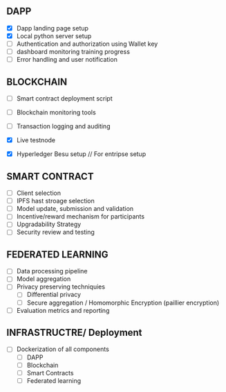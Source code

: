 ## DAPP

- [x] Dapp landing page setup
- [x] Local python server setup
- [ ] Authentication and authorization using Wallet key
- [ ] dashboard monitoring training progress
- [ ] Error handling and user notification

## BLOCKCHAIN
- [ ] Smart contract deployment script
- [ ] Blockchain monitoring tools
- [ ] Transaction logging and auditing
- [x] Live testnode
- [x] Hyperledger Besu setup // For entripse setup


## SMART CONTRACT

- [ ] Client selection
- [ ] IPFS hast stroage selection
- [ ] Model update, submission and validation
- [ ] Incentive/reward mechanism for participants
- [ ] Upgradability Strategy
- [ ] Security review and testing

## FEDERATED LEARNING 
- [ ] Data processing pipeline
- [ ] Model aggregation 
- [ ] Privacy preserving techniquies
  - [ ] Differential privacy
  - [ ] Secure aggregation / Homomorphic Encryption (paillier encryption)
- [ ] Evaluation metrics and reporting

## INFRASTRUCTRE/ Deployment
- [ ] Dockerization of all components
  - [ ] DAPP
  - [ ] Blockchain
  - [ ] Smart Contracts
  - [ ] Federated learning